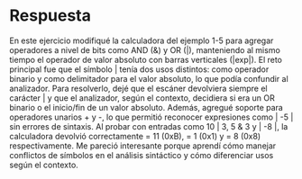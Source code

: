 # Respuesta
En este ejercicio modifiqué la calculadora del ejemplo 1-5 para agregar operadores a nivel de bits como AND (&) y OR (|), manteniendo al mismo tiempo el operador de valor absoluto con barras verticales (|exp|). El reto principal fue que el símbolo | tenía dos usos distintos: como operador binario y como delimitador para el valor absoluto, lo que podía confundir al analizador. Para resolverlo, dejé que el escáner devolviera siempre el carácter | y que el analizador, según el contexto, decidiera si era un OR binario o el inicio/fin de un valor absoluto. Además, agregué soporte para operadores unarios + y -, lo que permitió reconocer expresiones como | -5 | sin errores de sintaxis. Al probar con entradas como 10 | 3, 5 & 3 y | -8 |, la calculadora devolvió correctamente = 11 (0xB), = 1 (0x1) y = 8 (0x8) respectivamente. Me pareció interesante porque aprendí cómo manejar conflictos de símbolos en el análisis sintáctico y cómo diferenciar usos según el contexto.
